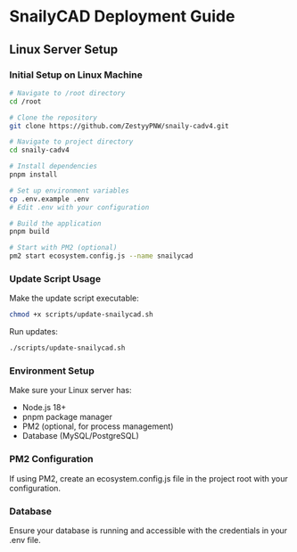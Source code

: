 # SnailyCAD Deployment Guide

## Linux Server Setup

### Initial Setup on Linux Machine

```bash
# Navigate to /root directory
cd /root

# Clone the repository
git clone https://github.com/ZestyyPNW/snaily-cadv4.git

# Navigate to project directory
cd snaily-cadv4

# Install dependencies
pnpm install

# Set up environment variables
cp .env.example .env
# Edit .env with your configuration

# Build the application
pnpm build

# Start with PM2 (optional)
pm2 start ecosystem.config.js --name snailycad
```

### Update Script Usage

Make the update script executable:
```bash
chmod +x scripts/update-snailycad.sh
```

Run updates:
```bash
./scripts/update-snailycad.sh
```

### Environment Setup

Make sure your Linux server has:
- Node.js 18+
- pnpm package manager
- PM2 (optional, for process management)
- Database (MySQL/PostgreSQL)

### PM2 Configuration

If using PM2, create an ecosystem.config.js file in the project root with your configuration.

### Database

Ensure your database is running and accessible with the credentials in your .env file.
